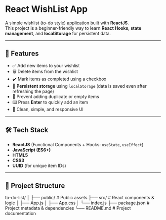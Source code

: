 # React WishList App

A simple wishlist (to-do style) application built with **ReactJS**.  
This project is a beginner-friendly way to learn **React Hooks**, **state management**, and **localStorage** for persistent data.

---

## 📌 Features
- ✅ Add new items to your wishlist  
- 🗑️ Delete items from the wishlist  
- ✔️ Mark items as completed using a checkbox  
- 💾 **Persistent storage** using `localStorage` (data is saved even after refreshing the page)  
- 🚫 Prevent adding duplicate or empty items  
- ⌨️ Press **Enter** to quickly add an item  
- 🎯 Clean, simple, and responsive UI  

---

## 🛠️ Tech Stack
- **ReactJS** (Functional Components + Hooks: `useState`, `useEffect`)
- **JavaScript (ES6+)**
- **HTML5**
- **CSS3**
- **UUID** (for unique item IDs)

---

## 📂 Project Structure
to-do-list/
│
├── public/ # Public assets
├── src/ # React components & logic
│ ├── App.js
│ ├── App.css
│ └── index.js
├── package.json # Project metadata & dependencies
└── README.md # Project documentation